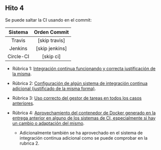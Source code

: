 ## Hito 4

Se puede saltar la CI usando en el commit:

|Sistema|Orden Commit|
|:-:|:-:|
|Travis|[skip travis]|
|Jenkins|[skip jenkins]|
|Circle-CI|[skip ci]|

- Rúbrica 1: [Integración continua funcionando y correcta justificación de la misma](../entrega4/rubrica1.md).
  
- Rúbrica 2: [Configuración de algún sistema de integración continua adicional (justificado de la misma forma)](../entrega4/rubrica2.md).
  
- Rúbrica 3: [Uso correcto del gestor de tareas en todos los casos anteriores](../entrega4/rubrica3.md).
  
- Rúbrica 4: [Aprovechamiento del contenedor de Docker generado en la entrega anterior en alguno de los sistemas de CI, especialmente si hay un cambio o adaptación del mismo](../entrega4/rubrica4.md).
  
  - Adicionalmente también se ha aprovechado en el sistema de integración continua adicional como se puede comprobar en la rubrica 2.